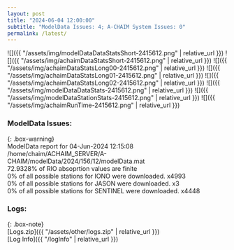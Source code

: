 ```yaml
---
layout: post
title: "2024-06-04 12:00:00"
subtitle: "ModelData Issues: 4; A-CHAIM System Issues: 0"
permalink: /latest/
---
```


![]({{ "/assets/img/modelDataDataStatsShort-2415612.png" | relative_url }})
![]({{ "/assets/img/achaimDataStatsShort-2415612.png" | relative_url }})
![]({{ "/assets/img/achaimDataStatsLong00-2415612.png" | relative_url }})
![]({{ "/assets/img/achaimDataStatsLong01-2415612.png" | relative_url }})
![]({{ "/assets/img/achaimDataStatsLong02-2415612.png" | relative_url }})
![]({{ "/assets/img/modelDataDataStats-2415612.png" | relative_url }})
![]({{ "/assets/img/modelDataStationStats-2415612.png" | relative_url }})
![]({{ "/assets/img/achaimRunTime-2415612.png" | relative_url }})


### ModelData Issues:  
  
{: .box-warning}  
 ModelData report for 04-Jun-2024 12:15:08   
 /home/chaim/ACHAIM_SERVER/A-CHAIM/modelData/2024/156/12/modelData.mat   
 72.9328% of RIO absoprtion values are finite   
 0% of all possible stations for IONO were downloaded. x4993   
 0% of all possible stations for JASON were downloaded. x3   
 0% of all possible stations for SENTINEL were downloaded. x4448   
  


### Logs:  
  
{: .box-note}  
[Logs.zip]({{ "/assets/other/logs.zip" | relative_url }})  
[Log Info]({{ "/logInfo" | relative_url }})  
